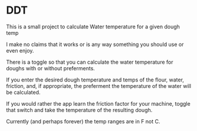 # DDT

This is a small project to calculate Water temperature for a given dough temp

I make no claims that it works or is any way something you should use or even enjoy.

There is a toggle so that you can calculate the water temperature for doughs with or without preferments.

If you enter the desired dough temperature and temps of the flour, water, friction, and, if appropriate, the preferment the temperature of the water will be calculated.

If you would rather the app learn the friction factor for your machine, toggle that switch and take the temperature of the resulting dough.

Currently (and perhaps forever) the temp ranges are in F not C.


